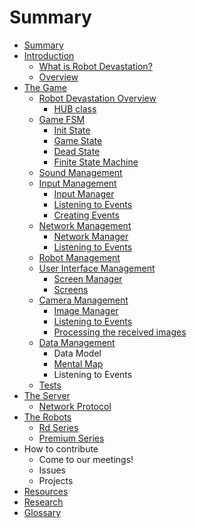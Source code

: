 # Summary

* [Summary](README.md)
* [Introduction](introduction.md)
  * [What is Robot Devastation?](what-is-robot-devastation.md)
  * [Overview](overview.md)
* [The Game](software.md)
  * [Robot Devastation Overview](general-architecture.md)
    * [HUB class](general-architecture/hub-class.md)
  * [Game FSM](game-fsm.md)
    * [Init State](init-state.md)
    * [Game State](game-state.md)
    * [Dead State](dead-state.md)
    * [Finite State Machine](finite-state-machine.md)
  * [Sound Management](sound-management.md)
  * [Input Management](input-management.md)
    * [Input Manager](input-management/input-manager.md)
    * [Listening to Events](input-management/listening-to-events.md)
    * [Creating Events](input-management/creating-events.md)
  * [Network Management](network-management.md)
    * [Network Manager](network-manager.md)
    * [Listening to Events](listening-to-events.md)
  * [Robot Management](robot-management.md)
  * [User Interface Management](user-interface-management.md)
    * [Screen Manager](user-interface-management/screen-manager.md)
    * [Screens](user-interface-management/screens.md)
  * [Camera Management](camera-management.md)
    * [Image Manager](camera-management/image-manager.md)
    * [Listening to Events](camera-management/listening-to-events.md)
    * [Processing the received images](camera-management/processing-the-received-images.md)
  * [Data Management](data-management.md)
    * Data Model
    * [Mental Map](data-management/mental-map.md)
    * Listening to Events
  * [Tests](tests.md)
* [The Server](the-server.md)
  * [Network Protocol](the-server/network-protocol.md)
* [The Robots](robots.md)
  * [Rd Series](rd-series.md)
  * [Premium Series](premium_series.md)
* How to contribute
  * Come to our meetings!
  * Issues
  * Projects
* [Resources](resources.md)
* [Research](research.md)
* [Glossary](GLOSSARY.md)

